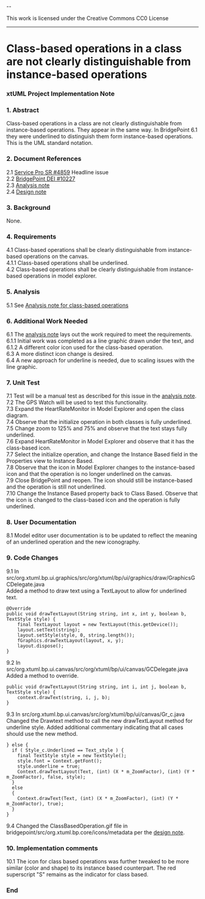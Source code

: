 --

This work is licensed under the Creative Commons CC0 License

---

# Class-based operations in a class are not clearly distinguishable from instance-based operations
### xtUML Project Implementation Note

### 1. Abstract

Class-based operations in a class are not clearly distinguishable from
instance-based operations. They appear in the same way. In BridgePoint 6.1 they
were underlined to distinguish them form instance-based operations. This is the
UML standard notation.

### 2. Document References

<a id="2.1"></a>2.1 [Service Pro SR #4859](https://support.onefact.net/issues/4859) Headline issue  
<a id="2.2"></a>2.2 [BridgePoint DEI #10227](https://support.onefact.net/issues/10227)  
<a id="2.3"></a>2.3 [Analysis note](../4859_class_ops/4859_class_ops_ant.md)  
<a id="2.4"></a>2.4 [Design note](10227_class_ops_dnt.md)  

### 3. Background

None.

### 4. Requirements

4.1 Class-based operations shall be clearly distinguishable from instance-based
operations on the canvas.  
4.1.1 Class-based operations shall be underlined.  
4.2 Class-based operations shall be clearly distinguishable from instance-based
operations in model explorer.  

### 5. Analysis

5.1 See [Analysis note for class-based operations](#2.3)  

### 6. Additional Work Needed  
6.1 The [analysis note](2.3) lays out the work required to meet the requirements.  
6.1.1 Initial work was completed as a line graphic drawn under the text, and  
6.1.2 A different color icon used for the class-based operation.  
6.3 A more distinct icon change is desired.  
6.4 A new approach for underline is needed, due to scaling issues with the line graphic.  

### 7. Unit Test  
7.1 Test will be a manual test as described for this issue in the [analysis note](#2.3).  
7.2 The GPS Watch will be used to test this functionality.  
7.3 Expand the HeartRateMonitor in Model Explorer and open the class diagram.  
7.4 Observe that the initialize operation in both classes is fully underlined.  
7.5 Change zoom to 125% and 75% and observe that the text stays fully underlined.  
7.6 Expand HeartRateMonitor in Model Explorer and observe that it has the class-based icon.  
7.7 Select the initialize operation, and change the Instance Based field in the Properties view to Instance Based.  
7.8 Observe that the icon in Model Explorer changes to the instance-based icon and that the operation is no longer underlined on the canvas.  
7.9 Close BridgePoint and reopen. The icon should still be instance-based and the operation is still not underlined.  
7.10 Change the Instance Based property back to Class Based. Observe that the icon is changed to the class-based icon and the operation is fully underlined.  

### 8. User Documentation  
8.1 Model editor user documentation is to be updated to reflect the meaning of an underlined operation and the new iconography.  

### 9. Code Changes  
9.1  In src/org.xtuml.bp.ui.graphics/src/org/xtuml/bp/ui/graphics/draw/GraphicsGCDelegate.java  
Added a method to draw text using a TextLayout to allow for underlined text.

    @Override
    public void drawTextLayout(String string, int x, int y, boolean b, TextStyle style) {
		final TextLayout layout = new TextLayout(this.getDevice());
        layout.setText(string);
        layout.setStyle(style, 0, string.length());
        fGraphics.drawTextLayout(layout, x, y);
        layout.dispose();
    }  

9.2 In src/org.xtuml.bp.ui.canvas/src/org/xtuml/bp/ui/canvas/GCDelegate.java  
Added a method to override.

	public void drawTextLayout(String string, int i, int j, boolean b, TextStyle style) {
		context.drawText(string, i, j, b);
	}

9.3 In src/org.xtuml.bp.ui.canvas/src/org/xtuml/bp/ui/canvas/Gr_c.java  
Changed the Drawtext method to call the new drawTextLayout method for underline style. Added additional commentary indicating that all cases should use the new method.  

    } else {
      if ( Style_c.Underlined == Text_style ) {
        final TextStyle style = new TextStyle();
        style.font = Context.getFont();
        style.underline = true;
        Context.drawTextLayout(Text, (int) (X * m_ZoomFactor), (int) (Y * m_ZoomFactor), false, style);
      }
      else
      {
        Context.drawText(Text, (int) (X * m_ZoomFactor), (int) (Y * m_ZoomFactor), true);
      }
    }

9.4 Changed the ClassBasedOperation.gif file in bridgepoint/src/org.xtuml.bp.core/icons/metadata per the [design note](#2.4).  

### 10. Implementation comments

10.1 The icon for class based operations was further tweaked to be more similar
(color and shape) to its instance based counterpart. The red superscript "S"
remains as the indicator for class based.

### End
